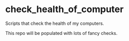 # check_health_of_computer
Scripts that check the health of my computers.

This repo will be populated with lots of fancy checks.